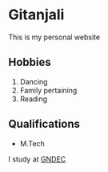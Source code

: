 # Gitanjali

This is my personal website

## Hobbies
1. Dancing
2. Family pertaining
3. Reading

## Qualifications
- M.Tech

 I study at  [GNDEC](https://gndec.ac.in)
